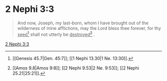 # 2 Nephi 3:3

> And now, Joseph, my last-born, whom I have brought out of the wilderness of mine afflictions, may the Lord bless thee forever, for thy <u>seed</u>[^a] shall not utterly be <u>destroyed</u>[^b] .

[2 Nephi 3:3](https://www.churchofjesuschrist.org/study/scriptures/bofm/2-ne/3?lang=eng&id=p3#p3)


[^a]: [[Genesis 45.7|Gen. 45:7]]; [[1 Nephi 13.30|1 Ne. 13:30]].  
[^b]: [[Amos 9.8|Amos 9:8]]; [[2 Nephi 9.53|2 Ne. 9:53]]; [[2 Nephi 25.21|25:21]].  

